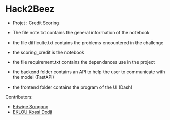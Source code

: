 # Hack2Beez
- Projet : Credit Scoring

- The file note.txt contains the general information of the notebook
- the file difficulte.txt contains the problems encountered in the challenge
- the scoring_credit is the notebook
- the file requirement.txt contains the dependances use in the project
- the backend folder contains an API to help the user to communicate with the model (FastAPI)
- the frontend folder contains the program of the UI (Dash)


Contributors:  
* [Edwige Songong](https://github.com/Songonge)
* [EKLOU Kossi Dodji](https://github.com/ekd001)
